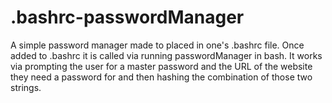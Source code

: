.bashrc-passwordManager
=======================
A simple password manager made to placed in one's .bashrc file. Once added to .bashrc it is called via running passwordManager in bash. It works via prompting the user for a master password and the URL of the website they need a password for and then hashing the combination of those two strings. 
